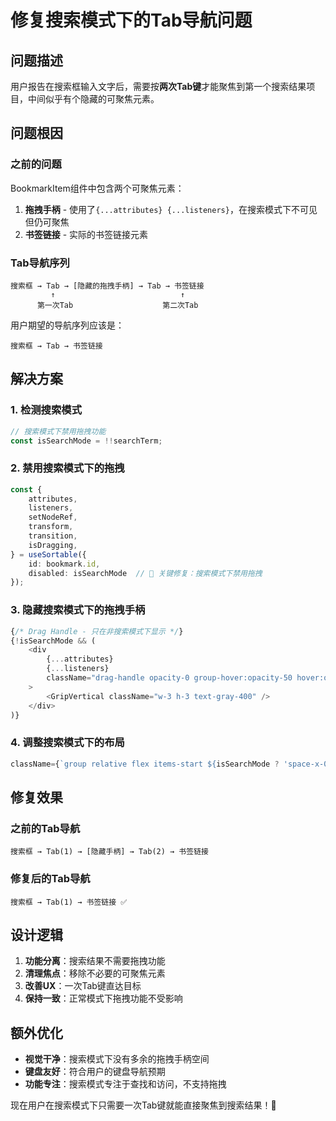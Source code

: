 # 修复搜索模式下的Tab导航问题

## 问题描述

用户报告在搜索框输入文字后，需要按**两次Tab键**才能聚焦到第一个搜索结果项目，中间似乎有个隐藏的可聚焦元素。

## 问题根因

### 之前的问题
BookmarkItem组件中包含两个可聚焦元素：
1. **拖拽手柄** - 使用了`{...attributes} {...listeners}`，在搜索模式下不可见但仍可聚焦
2. **书签链接** - 实际的书签链接元素

### Tab导航序列
```
搜索框 → Tab → [隐藏的拖拽手柄] → Tab → 书签链接
         ↑                            ↑
      第一次Tab                    第二次Tab
```

用户期望的导航序列应该是：
```
搜索框 → Tab → 书签链接
```

## 解决方案

### 1. 检测搜索模式
```typescript
// 搜索模式下禁用拖拽功能
const isSearchMode = !!searchTerm;
```

### 2. 禁用搜索模式下的拖拽
```typescript
const {
    attributes,
    listeners,
    setNodeRef,
    transform,
    transition,
    isDragging,
} = useSortable({ 
    id: bookmark.id,
    disabled: isSearchMode  // 🔧 关键修复：搜索模式下禁用拖拽
});
```

### 3. 隐藏搜索模式下的拖拽手柄
```typescript
{/* Drag Handle - 只在非搜索模式下显示 */}
{!isSearchMode && (
    <div
        {...attributes}
        {...listeners}
        className="drag-handle opacity-0 group-hover:opacity-50 hover:opacity-100 transition-opacity duration-200 mt-0.5 cursor-grab active:cursor-grabbing"
    >
        <GripVertical className="w-3 h-3 text-gray-400" />
    </div>
)}
```

### 4. 调整搜索模式下的布局
```typescript
className={`group relative flex items-start ${isSearchMode ? 'space-x-0' : 'space-x-1'} p-1 rounded-lg...`}
```

## 修复效果

### 之前的Tab导航
```
搜索框 → Tab(1) → [隐藏手柄] → Tab(2) → 书签链接
```

### 修复后的Tab导航  
```
搜索框 → Tab(1) → 书签链接 ✅
```

## 设计逻辑

1. **功能分离**：搜索结果不需要拖拽功能
2. **清理焦点**：移除不必要的可聚焦元素
3. **改善UX**：一次Tab键直达目标
4. **保持一致**：正常模式下拖拽功能不受影响

## 额外优化

- **视觉干净**：搜索模式下没有多余的拖拽手柄空间
- **键盘友好**：符合用户的键盘导航预期
- **功能专注**：搜索模式专注于查找和访问，不支持拖拽

现在用户在搜索模式下只需要一次Tab键就能直接聚焦到搜索结果！🎯 